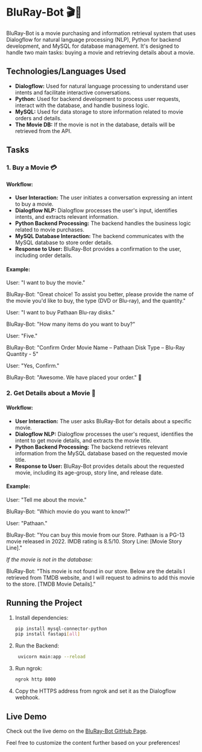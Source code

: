 # BluRay-Bot 🎬🤖

BluRay-Bot is a movie purchasing and information retrieval system that uses Dialogflow for natural language processing (NLP), Python for backend development, and MySQL for database management. It's designed to handle two main tasks: buying a movie and retrieving details about a movie.

## Technologies/Languages Used

- **Dialogflow:** Used for natural language processing to understand user intents and facilitate interactive conversations.
- **Python:** Used for backend development to process user requests, interact with the database, and handle business logic.
- **MySQL:** Used for data storage to store information related to movie orders and details.
- **The Movie DB:** If the movie is not in the database, details will be retrieved from the API.

## Tasks

### 1. Buy a Movie 💳

#### Workflow:

- **User Interaction:**
  The user initiates a conversation expressing an intent to buy a movie.
- **Dialogflow NLP:**
  Dialogflow processes the user's input, identifies intents, and extracts relevant information.
- **Python Backend Processing:**
  The backend handles the business logic related to movie purchases.
- **MySQL Database Interaction:**
  The backend communicates with the MySQL database to store order details.
- **Response to User:**
  BluRay-Bot provides a confirmation to the user, including order details.

#### Example:

User: "I want to buy the movie."

BluRay-Bot: "Great choice! To assist you better, please provide the name of the movie you'd like to buy, the type (DVD or Blu-ray), and the quantity."

User: "I want to buy Pathaan Blu-ray disks."

BluRay-Bot: "How many items do you want to buy?"

User: "Five."

BluRay-Bot: "Confirm Order Movie Name – Pathaan Disk Type – Blu-Ray Quantity - 5"

User: "Yes, Confirm."

BluRay-Bot: "Awesome. We have placed your order." 🎉

### 2. Get Details about a Movie 🎥

#### Workflow:

- **User Interaction:**
  The user asks BluRay-Bot for details about a specific movie.
- **Dialogflow NLP:**
  Dialogflow processes the user's request, identifies the intent to get movie details, and extracts the movie title.
- **Python Backend Processing:**
  The backend retrieves relevant information from the MySQL database based on the requested movie title.
- **Response to User:**
  BluRay-Bot provides details about the requested movie, including its age-group, story line, and release date.

#### Example:

User: "Tell me about the movie."

BluRay-Bot: "Which movie do you want to know?"

User: "Pathaan."

BluRay-Bot: "You can buy this movie from our Store. Pathaan is a PG-13 movie released in 2022. IMDB rating is 8.5/10. Story Line: [Movie Story Line]."

_If the movie is not in the database:_

BluRay-Bot: "This movie is not found in our store. Below are the details I retrieved from TMDB website, and I will request to admins to add this movie to the store. [TMDB Movie Details]."

## Running the Project

1. Install dependencies:

   ```bash
   pip install mysql-connector-python
   pip install fastapi[all]
   ```

2. Run the Backend:

   ```bash
    uvicorn main:app --reload
   ```

3. Run ngrok:

   ```bash
   ngrok http 8000

   ```

4. Copy the HTTPS address from ngrok and set it as the Dialogflow webhook.

## Live Demo

Check out the live demo on the [BluRay-Bot GitHub Page](https://banulalakwindu.github.io/DialogFlickBot/).

Feel free to customize the content further based on your preferences!
